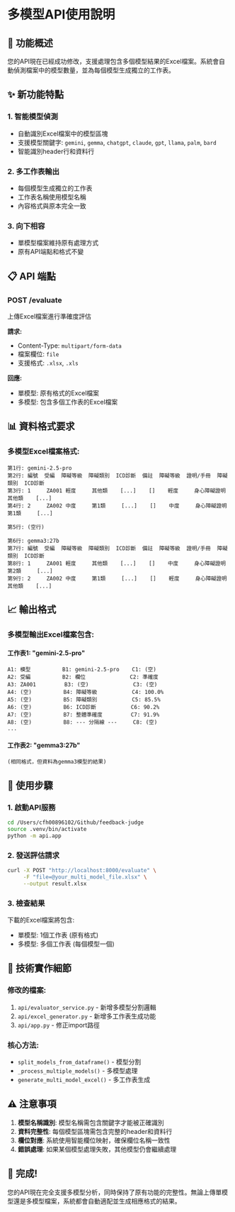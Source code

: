 # 多模型API使用說明

## 🎯 功能概述

您的API現在已經成功修改，支援處理包含多個模型結果的Excel檔案。系統會自動偵測檔案中的模型數量，並為每個模型生成獨立的工作表。

## ✨ 新功能特點

### 1. 智能模型偵測
- 自動識別Excel檔案中的模型區塊
- 支援模型關鍵字: `gemini`, `gemma`, `chatgpt`, `claude`, `gpt`, `llama`, `palm`, `bard`
- 智能識別header行和資料行

### 2. 多工作表輸出
- 每個模型生成獨立的工作表
- 工作表名稱使用模型名稱
- 內容格式與原本完全一致

### 3. 向下相容
- 單模型檔案維持原有處理方式
- 原有API端點和格式不變

## 📋 API 端點

### POST /evaluate
上傳Excel檔案進行準確度評估

**請求:**
- Content-Type: `multipart/form-data`
- 檔案欄位: `file`
- 支援格式: `.xlsx`, `.xls`

**回應:**
- 單模型: 原有格式的Excel檔案
- 多模型: 包含多個工作表的Excel檔案

## 📊 資料格式要求

### 多模型Excel檔案格式:

```
第1行: gemini-2.5-pro
第2行: 編號  受編  障礙等級  障礙類別  ICD診斷  備註  障礙等級  證明/手冊  障礙類別  ICD診斷
第3行: 1     ZA001 輕度     其他類    [...]    []    輕度     身心障礙證明  其他類    [...]
第4行: 2     ZA002 中度     第1類     [...]    []    中度     身心障礙證明  第1類     [...]

第5行: (空行)

第6行: gemma3:27b
第7行: 編號  受編  障礙等級  障礙類別  ICD診斷  備註  障礙等級  證明/手冊  障礙類別  ICD診斷
第8行: 1     ZA001 輕度     其他類    [...]    []    中度     身心障礙證明  第2類     [...]
第9行: 2     ZA002 中度     第1類     [...]    []    輕度     身心障礙證明  其他類    [...]
```

## 📈 輸出格式

### 多模型輸出Excel檔案包含:

#### 工作表1: "gemini-2.5-pro"
```
A1: 模型          B1: gemini-2.5-pro    C1: (空)
A2: 受編          B2: 欄位              C2: 準確度
A3: ZA001         B3: (空)              C3: (空)
A4: (空)          B4: 障礙等級           C4: 100.0%
A5: (空)          B5: 障礙類別           C5: 85.5%
A6: (空)          B6: ICD診斷           C6: 90.2%
A7: (空)          B7: 整體準確度         C7: 91.9%
A8: (空)          B8: --- 分隔線 ---     C8: (空)
...
```

#### 工作表2: "gemma3:27b"
```
(相同格式，但資料為gemma3模型的結果)
```

## 🚀 使用步驟

### 1. 啟動API服務
```bash
cd /Users/cfh00896102/Github/feedback-judge
source .venv/bin/activate
python -m api.app
```

### 2. 發送評估請求
```bash
curl -X POST "http://localhost:8000/evaluate" \
     -F "file=@your_multi_model_file.xlsx" \
     --output result.xlsx
```

### 3. 檢查結果
下載的Excel檔案將包含:
- 單模型: 1個工作表 (原有格式)
- 多模型: 多個工作表 (每個模型一個)

## 🔧 技術實作細節

### 修改的檔案:
1. `api/evaluator_service.py` - 新增多模型分割邏輯
2. `api/excel_generator.py` - 新增多工作表生成功能
3. `api/app.py` - 修正import路徑

### 核心方法:
- `split_models_from_dataframe()` - 模型分割
- `_process_multiple_models()` - 多模型處理
- `generate_multi_model_excel()` - 多工作表生成

## ⚠️ 注意事項

1. **模型名稱識別**: 模型名稱需包含關鍵字才能被正確識別
2. **資料完整性**: 每個模型區塊需包含完整的header和資料行
3. **欄位對應**: 系統使用智能欄位映射，確保欄位名稱一致性
4. **錯誤處理**: 如果某個模型處理失敗，其他模型仍會繼續處理

## 🎉 完成!

您的API現在完全支援多模型分析，同時保持了原有功能的完整性。無論上傳單模型還是多模型檔案，系統都會自動適配並生成相應格式的結果。
